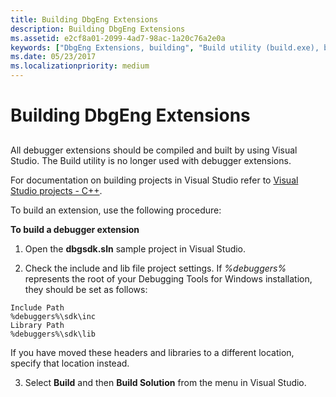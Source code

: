 ```yaml
---
title: Building DbgEng Extensions
description: Building DbgEng Extensions
ms.assetid: e2cf8a01-2099-4ad7-98ac-1a20c76a2e0a
keywords: ["DbgEng Extensions, building", "Build utility (build.exe), building DbgEng extensions"]
ms.date: 05/23/2017
ms.localizationpriority: medium
---
```


# Building DbgEng Extensions

## <span id="ddk_building_dbgeng_extensions_dbx"></span><span id="DDK_BUILDING_DBGENG_EXTENSIONS_DBX"></span>

All debugger extensions should be compiled and built by using Visual Studio. The Build utility is no longer used with debugger extensions.

For documentation on building projects in Visual Studio refer to [Visual Studio projects - C++](/cpp/build/creating-and-managing-visual-cpp-projects?view=vs-2017).

To build an extension, use the following procedure:

**To build a debugger extension**

1. Open the **dbgsdk.sln** sample project in Visual Studio.

2. Check the include and lib file project settings. If *%debuggers%* represents the root of your Debugging Tools for Windows installation, they should be set as follows:

```text
Include Path 
%debuggers%\sdk\inc
Library Path
%debuggers%\sdk\lib
```

 If you have moved these headers and libraries to a different location, specify that location instead.

3. Select **Build** and then **Build Solution** from the menu in Visual Studio.